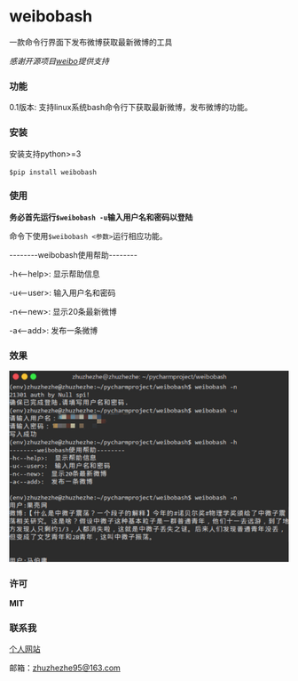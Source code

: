 # weibobash
一款命令行界面下发布微博获取最新微博的工具

*感谢开源项目[weibo](https://github.com/lxyu/weibo)提供支持*

### 功能
0.1版本: 支持linux系统bash命令行下获取最新微博，发布微博的功能。

### 安装
安装支持python>=3

`$pip install weibobash`

### 使用
**务必首先运行`$weibobash -u`输入用户名和密码以登陆**

命令下使用`$weibobash <参数>`运行相应功能。

--------weibobash使用帮助--------

-h<--help>:  显示帮助信息

-u<--user>:  输入用户名和密码

-n<--new>:  显示20条最新微博

-a<--add>:  发布一条微博

### 效果
![展示](weibobash.jpg)

### 许可
**MIT**

### 联系我
[个人网站](http://zhuzhezhe.github.io)

邮箱：zhuzhezhe95@163.com



